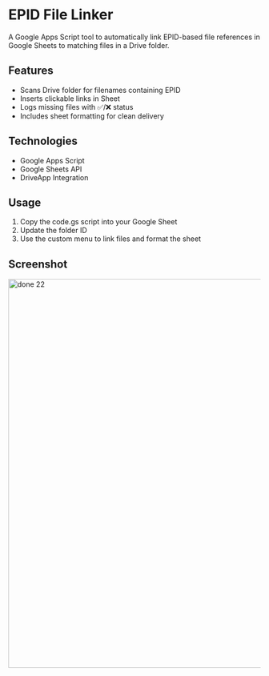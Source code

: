 # EPID File Linker

A Google Apps Script tool to automatically link EPID-based file references in Google Sheets to matching files in a Drive folder.

## Features
- Scans Drive folder for filenames containing EPID
- Inserts clickable links in Sheet
- Logs missing files with ✅/❌ status
- Includes sheet formatting for clean delivery

## Technologies
- Google Apps Script
- Google Sheets API
- DriveApp Integration

## Usage
1. Copy the code.gs script into your Google Sheet
2. Update the folder ID
3. Use the custom menu to link files and format the sheet

## Screenshot

<img width="1378" height="777" alt="done 22" src="https://github.com/user-attachments/assets/7a6a7d02-89a9-4785-94ff-c7196f9120db" />
